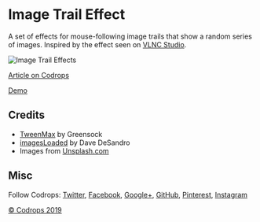 # Image Trail Effect
A set of effects for mouse-following image trails that show a random series of images. Inspired by the effect seen on [VLNC Studio](http://www.vlnc.studio/).

![Image Trail Effects](https://tympanus.net/codrops/wp-content/uploads/2019/08/ImageTrailEffects_featured.jpg)

[Article on Codrops](https://tympanus.net/codrops/?p=42696)

[Demo](https://tympanus.net/Development/ImageTrailEffects/)

## Credits

- [TweenMax](https://greensock.com/tweenmax) by Greensock
- [imagesLoaded](https://imagesloaded.desandro.com/) by Dave DeSandro
- Images from [Unsplash.com](https://unsplash.com/) 


## Misc

Follow Codrops: [Twitter](http://www.twitter.com/codrops), [Facebook](http://www.facebook.com/codrops), [Google+](https://plus.google.com/101095823814290637419), [GitHub](https://github.com/codrops), [Pinterest](http://www.pinterest.com/codrops/), [Instagram](https://www.instagram.com/codropsss/)


[© Codrops 2019](http://www.codrops.com)





